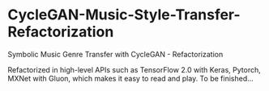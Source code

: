 # CycleGAN-Music-Style-Transfer-Refactorization
Symbolic Music Genre Transfer with CycleGAN - Refactorization

Refactorized in high-level APIs such as TensorFlow 2.0 with Keras, Pytorch, MXNet with Gluon, which makes it easy to read and play. 
To be finished...

